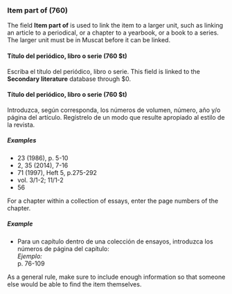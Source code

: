 ### Item part of (760)

The field **Item part of** is used to link the item to a larger unit, such as linking an article to a periodical, or a chapter to a yearbook, or a book to a series. The larger unit must be in Muscat before it can be linked.

#### Título del periódico, libro o serie (760 $t)

Escriba el título del periódico, libro o serie. This field is linked to the **Secondary literature** database through $0.

#### Título del periódico, libro o serie (760 $t)

Introduzca, según corresponda, los números de volumen, número, año y/o página del artículo. Regístrelo de un modo que resulte apropiado al estilo de la revista.

##### Examples

- 23 (1986), p. 5-10
- 2, 35 (2014), 7-16
- 71 (1997), Heft 5, p.275-292
- vol. 3/1-2; 11/1-2
- 56

For a chapter within a collection of essays, enter the page numbers of the chapter.

##### Example

- Para un capítulo dentro de una colección de ensayos, introduzca los números de página del capítulo:  
  _Ejemplo:_  
  p. 76-109

As a general rule, make sure to include enough information so that someone else would be able to find the item themselves.
